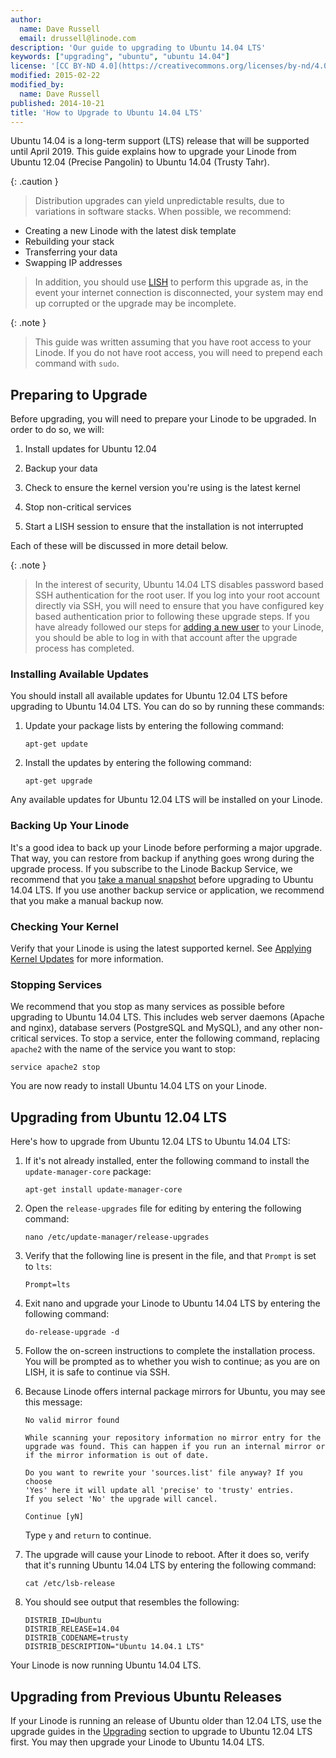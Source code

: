 ```yaml
---
author:
  name: Dave Russell
  email: drussell@linode.com
description: 'Our guide to upgrading to Ubuntu 14.04 LTS'
keywords: ["upgrading", "ubuntu", "ubuntu 14.04"]
license: '[CC BY-ND 4.0](https://creativecommons.org/licenses/by-nd/4.0)'
modified: 2015-02-22
modified_by:
  name: Dave Russell
published: 2014-10-21
title: 'How to Upgrade to Ubuntu 14.04 LTS'
---
```


Ubuntu 14.04 is a long-term support (LTS) release that will be supported until April 2019. This guide explains how to upgrade your Linode from Ubuntu 12.04 (Precise Pangolin) to Ubuntu 14.04 (Trusty Tahr).

 {: .caution }
 >Distribution upgrades can yield unpredictable results, due to variations in software stacks. When possible, we recommend:
 >
 - Creating a new Linode with the latest disk template
 - Rebuilding your stack
 - Transferring your data
 - Swapping IP addresses
 >
 > In addition, you should use [LISH](https://www.linode.com/docs/networking/using-the-linode-shell-lish) to perform this upgrade as, in the event your internet connection is disconnected, your system may end up corrupted or the upgrade may be incomplete.


{: .note }
>This guide was written assuming that you have root access to your Linode. If you do not have root access, you will need to prepend each command with `sudo`. 

## Preparing to Upgrade

Before upgrading, you will need to prepare your Linode to be upgraded. In order to do so, we will:

1.  Install updates for Ubuntu 12.04

2.  Backup your data

3.  Check to ensure the kernel version you're using is the latest kernel

4.  Stop non-critical services

5.  Start a LISH session to ensure that the installation is not interrupted

Each of these will be discussed in more detail below.

{: .note }
>
>In the interest of security, Ubuntu 14.04 LTS disables password based SSH authentication for the root user.  If you log into your root account directly via SSH, you will need to ensure that you have configured key based authentication prior to following these upgrade steps.  If you have already followed our steps for [adding a new user](/docs/security/securing-your-server/#adding-a-new-user) to your Linode, you should be able to log in with that account after the upgrade process has completed.

### Installing Available Updates

You should install all available updates for Ubuntu 12.04 LTS before upgrading to Ubuntu 14.04 LTS. You can do so by running these commands:

1.  Update your package lists by entering the following command:

        apt-get update

2.  Install the updates by entering the following command:

        apt-get upgrade

Any available updates for Ubuntu 12.04 LTS will be installed on your Linode.

### Backing Up Your Linode

It's a good idea to back up your Linode before performing a major upgrade. That way, you can restore from backup if anything goes wrong during the upgrade process. If you subscribe to the Linode Backup Service, we recommend that you [take a manual snapshot](/docs/backup-service#sph_id2) before upgrading to Ubuntu 14.04 LTS. If you use another backup service or application, we recommend that you make a manual backup now.

### Checking Your Kernel

Verify that your Linode is using the latest supported kernel. See [Applying Kernel Updates](/docs/monitoring-and-maintaining#sph_applying-kernel-updates) for more information.

### Stopping Services

We recommend that you stop as many services as possible before upgrading to Ubuntu 14.04 LTS. This includes web server daemons (Apache and nginx), database servers (PostgreSQL and MySQL), and any other non-critical services. To stop a service, enter the following command, replacing `apache2` with the name of the service you want to stop:

    service apache2 stop

You are now ready to install Ubuntu 14.04 LTS on your Linode.

## Upgrading from Ubuntu 12.04 LTS

Here's how to upgrade from Ubuntu 12.04 LTS to Ubuntu 14.04 LTS:

1.  If it's not already installed, enter the following command to install the `update-manager-core` package:

        apt-get install update-manager-core

2.  Open the `release-upgrades` file for editing by entering the following command:

        nano /etc/update-manager/release-upgrades

3.  Verify that the following line is present in the file, and that `Prompt` is set to `lts`:

        Prompt=lts

4.  Exit nano and upgrade your Linode to Ubuntu 14.04 LTS by entering the following command:

        do-release-upgrade -d

5.  Follow the on-screen instructions to complete the installation process. You will be prompted as to whether you wish to continue; as you are on LISH, it is safe to continue via SSH.

6.  Because Linode offers internal package mirrors for Ubuntu, you may see this message:

        No valid mirror found

        While scanning your repository information no mirror entry for the
        upgrade was found. This can happen if you run an internal mirror or
        if the mirror information is out of date.

        Do you want to rewrite your 'sources.list' file anyway? If you choose
        'Yes' here it will update all 'precise' to 'trusty' entries.
        If you select 'No' the upgrade will cancel.

        Continue [yN]

    Type `y` and `return` to continue.

7.  The upgrade will cause your Linode to reboot. After it does so, verify that it's running Ubuntu 14.04 LTS by entering the following command:

        cat /etc/lsb-release

8.  You should see output that resembles the following:

        DISTRIB_ID=Ubuntu
        DISTRIB_RELEASE=14.04
        DISTRIB_CODENAME=trusty
        DISTRIB_DESCRIPTION="Ubuntu 14.04.1 LTS"

Your Linode is now running Ubuntu 14.04 LTS.


## Upgrading from Previous Ubuntu Releases

If your Linode is running an release of Ubuntu older than 12.04 LTS, use the upgrade guides in the [Upgrading](/docs/security/upgrading) section to upgrade to Ubuntu 12.04 LTS first. You may then upgrade your Linode to Ubuntu 14.04 LTS.